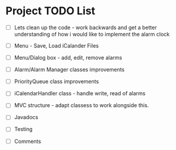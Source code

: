 
# Project TODO List

- [ ] Lets clean up the code - work backwards and get a better understanding of how i would like to implement the alarm clock

- [ ] Menu - Save, Load iCalander Files
- [ ] Menu/Dialog box - add, edit, remove alarms

- [ ] Alarm/Alarm Manager classes improvements
- [ ] PriorityQueue class improvements

- [ ] iCalendarHandler class - handle write, read of alarms

- [ ] MVC structure - adapt classess to work alongside this.

- [ ] Javadocs
- [ ] Testing
- [ ] Comments
